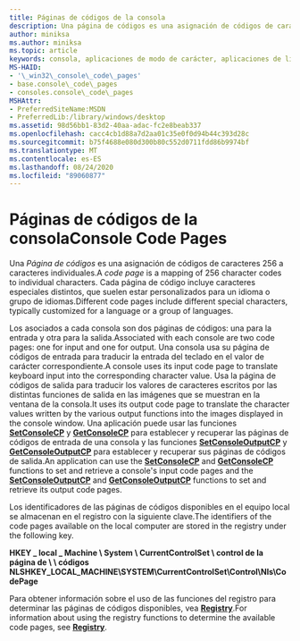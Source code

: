 ```yaml
---
title: Páginas de códigos de la consola
description: Una página de códigos es una asignación de códigos de caracteres 256 a caracteres individuales. Cada página de código incluye caracteres especiales distintos, que suelen estar personalizados para un idioma o grupo de idiomas.
author: miniksa
ms.author: miniksa
ms.topic: article
keywords: consola, aplicaciones de modo de carácter, aplicaciones de línea de comandos, aplicaciones de terminal, API de consola
MS-HAID:
- '\_win32\_console\_code\_pages'
- base.console\_code\_pages
- consoles.console\_code\_pages
MSHAttr:
- PreferredSiteName:MSDN
- PreferredLib:/library/windows/desktop
ms.assetid: 98d56bb1-83d2-40aa-adac-fc2e8beab337
ms.openlocfilehash: cacc4cb1d88a7d2aa01c35e0f0d94b44c393d28c
ms.sourcegitcommit: b75f4688e080d300b80c552d0711fdd86b9974bf
ms.translationtype: MT
ms.contentlocale: es-ES
ms.lasthandoff: 08/24/2020
ms.locfileid: "89060877"
---
```

# <a name="console-code-pages"></a><span data-ttu-id="d02be-105">Páginas de códigos de la consola</span><span class="sxs-lookup"><span data-stu-id="d02be-105">Console Code Pages</span></span>


<span data-ttu-id="d02be-106">Una *Página de códigos* es una asignación de códigos de caracteres 256 a caracteres individuales.</span><span class="sxs-lookup"><span data-stu-id="d02be-106">A *code page* is a mapping of 256 character codes to individual characters.</span></span> <span data-ttu-id="d02be-107">Cada página de código incluye caracteres especiales distintos, que suelen estar personalizados para un idioma o grupo de idiomas.</span><span class="sxs-lookup"><span data-stu-id="d02be-107">Different code pages include different special characters, typically customized for a language or a group of languages.</span></span>

<span data-ttu-id="d02be-108">Los asociados a cada consola son dos páginas de códigos: una para la entrada y otra para la salida.</span><span class="sxs-lookup"><span data-stu-id="d02be-108">Associated with each console are two code pages: one for input and one for output.</span></span> <span data-ttu-id="d02be-109">Una consola usa su página de códigos de entrada para traducir la entrada del teclado en el valor de carácter correspondiente.</span><span class="sxs-lookup"><span data-stu-id="d02be-109">A console uses its input code page to translate keyboard input into the corresponding character value.</span></span> <span data-ttu-id="d02be-110">Usa la página de códigos de salida para traducir los valores de caracteres escritos por las distintas funciones de salida en las imágenes que se muestran en la ventana de la consola.</span><span class="sxs-lookup"><span data-stu-id="d02be-110">It uses its output code page to translate the character values written by the various output functions into the images displayed in the console window.</span></span> <span data-ttu-id="d02be-111">Una aplicación puede usar las funciones [**SetConsoleCP**](setconsolecp.md) y [**GetConsoleCP**](getconsolecp.md) para establecer y recuperar las páginas de códigos de entrada de una consola y las funciones [**SetConsoleOutputCP**](setconsoleoutputcp.md) y [**GetConsoleOutputCP**](getconsoleoutputcp.md) para establecer y recuperar sus páginas de códigos de salida.</span><span class="sxs-lookup"><span data-stu-id="d02be-111">An application can use the [**SetConsoleCP**](setconsolecp.md) and [**GetConsoleCP**](getconsolecp.md) functions to set and retrieve a console's input code pages and the [**SetConsoleOutputCP**](setconsoleoutputcp.md) and [**GetConsoleOutputCP**](getconsoleoutputcp.md) functions to set and retrieve its output code pages.</span></span>

<span data-ttu-id="d02be-112">Los identificadores de las páginas de códigos disponibles en el equipo local se almacenan en el registro con la siguiente clave.</span><span class="sxs-lookup"><span data-stu-id="d02be-112">The identifiers of the code pages available on the local computer are stored in the registry under the following key.</span></span>

<span data-ttu-id="d02be-113">**HKEY \_ local \_ Machine \\ System \\ CurrentControlSet \\ control de la página de \\ \\ códigos NLS**</span><span class="sxs-lookup"><span data-stu-id="d02be-113">**HKEY\_LOCAL\_MACHINE\\SYSTEM\\CurrentControlSet\\Control\\Nls\\CodePage**</span></span>

<span data-ttu-id="d02be-114">Para obtener información sobre el uso de las funciones del registro para determinar las páginas de códigos disponibles, vea [**Registry**](https://msdn.microsoft.com/library/windows/desktop/ms724871).</span><span class="sxs-lookup"><span data-stu-id="d02be-114">For information about using the registry functions to determine the available code pages, see [**Registry**](https://msdn.microsoft.com/library/windows/desktop/ms724871).</span></span>

 

 




